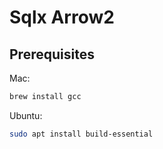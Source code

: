 # Sqlx Arrow2

## Prerequisites

Mac:

```sh
brew install gcc
```

Ubuntu:

```sh
sudo apt install build-essential
```
